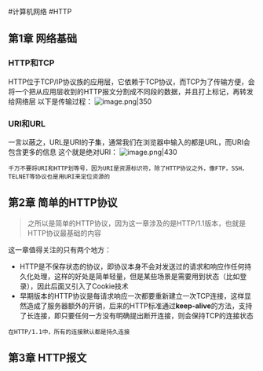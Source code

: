 #计算机网络 #HTTP
## 第1章 网络基础
### HTTP和TCP
HTTP位于TCP/IP协议族的应用层，它依赖于TCP协议，而TCP为了传输方便，会将一个把从应用层收到的HTTP报文分割成不同段的数据，并且打上标记，再转发给网络层
以下是传输过程：
![image.png|350](https://cdn.jsdelivr.net/gh/HoShum/PictureRepo/imgs/202403112205532.png)
### URI和URL
一言以蔽之，URL是URI的子集，通常我们在浏览器中输入的都是URL，而URI会包含更多的信息
这个就是绝对URI：
![image.png|430](https://cdn.jsdelivr.net/gh/HoShum/PictureRepo/imgs/202403112208561.png)

```ad-note
千万不要将URI和HTTP划等号，因为URI是资源标识符，除了HTTP协议之外，像FTP，SSH，TELNET等协议也是用URI来定位资源的
```
## 第2章 简单的HTTP协议
> 之所以是简单的HTTP协议，因为这一章涉及的是HTTP/1.1版本，也就是HTTP协议最基础的内容

这一章值得关注的只有两个地方：
* HTTP是不保存状态的协议，即协议本身不会对发送过的请求和响应作任何持久化处理，这样的好处是简单轻量，但是某些场景是需要用到状态（比如登录），因此后面又引入了Cookie技术
* 早期版本的HTTP协议是每请求响应一次都要重新建立一次TCP连接，这样显然造成了服务器额外的开销，后来的HTTP标准通过**keep-alive**的方法，支持了长连接，即只要任何一方没有明确提出断开连接，则会保持TCP的连接状态

```ad-note
在HTTP/1.1中，所有的连接默认都是持久连接
```
## 第3章 HTTP报文
